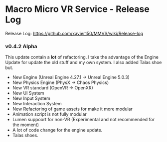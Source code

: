 # Macro Micro VR Service - Release Log
Release Log: https://github.com/xavier150/MMVS/wiki/Release-log

###  v0.4.2 Alpha

This update contain a **lot** of refactoring. 
I take the advantage of the Engine Update for update the old stuff and my own system.
I also added Talas shoe but.

- New Engine (Unreal Engine 4.27.1 -> Unreal Engine 5.0.3)
- New Physics Engine (PhysX -> Chaos Physics)
- New VR standard (OpenVR -> OpenXR) 
- New UI System
- New Input System
- New Interaction System
- New Refactoring of game assets for make it more modular
- Animation script is not fully modular
- Lumen suppoort for non-VR (Experimental and not recommended for the moment)
- A lot of code change for the engine update.
- Talas shoes.

